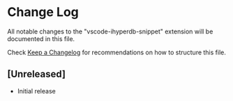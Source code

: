 # Change Log

All notable changes to the "vscode-ihyperdb-snippet" extension will be documented in this file.

Check [Keep a Changelog](http://keepachangelog.com/) for recommendations on how to structure this file.

## [Unreleased]

- Initial release